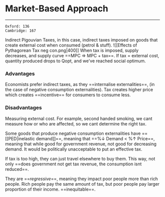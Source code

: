  # Market-Based Approach
---
```ad-res
Oxford: 136
Cambridge: 167
```

Indirect Pigouvian Taxes, in this case, indirect taxes imposed on goods that create external cost when consumed (petrol & stuff). 
![[Effects of Pythagorean Tax neg con.png|400]]
When tax is imposed, supply decreases, and supply curve ==MPC => MPC + tax==. If tax = external cost, quantity produced drops to Qopt, and we've reached social optimum. 

### Advantages
Economists prefer indirect taxes, as they ==internalise externalities==, (in the case of negative consumption externalities). Tax creates higher price which creates ==incentive== for consumers to consume less. 

### Disadvantages
Measuring external cost. For example, second handed smoking, we cant measure how or who are affected, so we cant determine the right tax.

Some goods that produce negative consumption externalities have ==[[PED|inelastic demand]]==, meaning that ==%↓ Demand < %↑ Price==, meaning that while good for government revenue, not good for decreasing demand. It would be politically unacceptable to put an effective tax. 

If tax is too high, they can just travel elsewhere to buy them. This way, not only ==does government not get tax revenue, the consumption isnt reduced==. 

They are ==*regressive*==, meaning they impact poor people more than rich people. Rich people pay the same amount of tax, but poor people pay larger proportion of their income. ==inequitable==. 